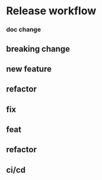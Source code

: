 # Release workflow #

### doc change ###

## breaking change ##

## new feature ##

## refactor ##

## fix ##

## feat ##

## refactor ##

## ci/cd ##
